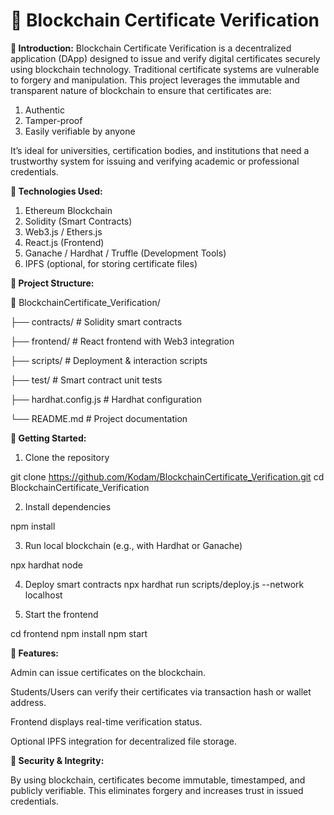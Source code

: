 # 📜 Blockchain Certificate Verification
**📌 Introduction:**
Blockchain Certificate Verification is a decentralized application (DApp) designed to issue and verify digital certificates securely using
blockchain technology. Traditional certificate systems are vulnerable to forgery and manipulation. This project leverages the immutable and 
transparent nature of blockchain to ensure that certificates are:

1. Authentic
2. Tamper-proof
3. Easily verifiable by anyone

It’s ideal for universities, certification bodies, and institutions that need a trustworthy system for issuing and
verifying academic or professional credentials.

**🧠 Technologies Used:**

1. Ethereum Blockchain
2. Solidity (Smart Contracts)
3. Web3.js / Ethers.js
4. React.js (Frontend)
5. Ganache / Hardhat / Truffle (Development Tools)
6. IPFS (optional, for storing certificate files)

**📂 Project Structure:**

📁 BlockchainCertificate_Verification/

├── contracts/            # Solidity smart contracts

├── frontend/             # React frontend with Web3 integration

├── scripts/              # Deployment & interaction scripts

├── test/                 # Smart contract unit tests

├── hardhat.config.js     # Hardhat configuration

└── README.md             # Project documentation

**🚀 Getting Started:**

1. Clone the repository

git clone https://github.com/Kodam/BlockchainCertificate_Verification.git
cd BlockchainCertificate_Verification

2. Install dependencies

npm install

3. Run local blockchain (e.g., with Hardhat or Ganache)

npx hardhat node

4. Deploy smart contracts
npx hardhat run scripts/deploy.js --network localhost

6. Start the frontend

cd frontend
npm install
npm start

**📸 Features:**

Admin can issue certificates on the blockchain.

Students/Users can verify their certificates via transaction hash or wallet address.

Frontend displays real-time verification status.

Optional IPFS integration for decentralized file storage.

**🔐 Security & Integrity:**

By using blockchain, certificates become immutable, timestamped, and publicly verifiable. This eliminates forgery and increases trust in issued credentials.

